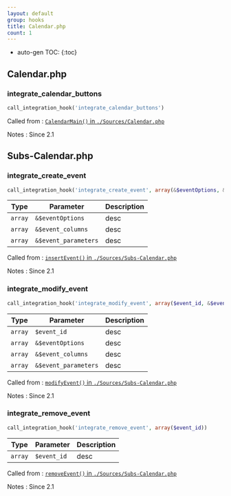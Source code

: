 ```yaml
---
layout: default
group: hooks
title: Calendar.php
count: 1
---
```

* auto-gen TOC:
{:toc}

## Calendar.php
### integrate_calendar_buttons

```php
call_integration_hook('integrate_calendar_buttons')
```


Called from
: [`CalendarMain()` in `./Sources/Calendar.php`](../docs/calendar.html#calendarmain)

Notes
: Since 2.1


## Subs-Calendar.php
### integrate_create_event

```php
call_integration_hook('integrate_create_event', array(&$eventOptions, &$event_columns, &$event_parameters))
```

Type|Parameter|Description
---|---|---
`array`|`&$eventOptions`|desc
`array`|`&$event_columns`|desc
`array`|`&$event_parameters`|desc

Called from
: [`insertEvent()` in `./Sources/Subs-Calendar.php`](../docs/subs-calendar.html#insertevent)

Notes
: Since 2.1

### integrate_modify_event

```php
call_integration_hook('integrate_modify_event', array($event_id, &$eventOptions, &$event_columns, &$event_parameters))
```

Type|Parameter|Description
---|---|---
`array`|`$event_id`|desc
`array`|`&$eventOptions`|desc
`array`|`&$event_columns`|desc
`array`|`&$event_parameters`|desc

Called from
: [`modifyEvent()` in `./Sources/Subs-Calendar.php`](../docs/subs-calendar.html#modifyevent)

Notes
: Since 2.1

### integrate_remove_event

```php
call_integration_hook('integrate_remove_event', array($event_id))
```

Type|Parameter|Description
---|---|---
`array`|`$event_id`|desc

Called from
: [`removeEvent()` in `./Sources/Subs-Calendar.php`](../docs/subs-calendar.html#removeevent)

Notes
: Since 2.1

